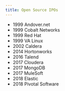 ```yaml
---
title: Open Source IPOs
---
```

- 1999 Andover.net
- 1999 Cobalt Networks
- 1999 Red Hat
- 1999 VA Linux
- 2002 Caldera
- 2014 Hortonworks
- 2016 Talend
- 2017 Cloudera
- 2017 MongoDB
- 2017 MuleSoft
- 2018 Elastic
- 2018 Pivotal Software
